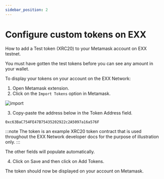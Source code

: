 ```yaml
---
sidebar_position: 2
---
```


# Configure custom tokens on EXX

How to add a Test token (XRC20) to your Metamask account on EXX testnet. 

You must have gotten the test tokens before you can see any amount in your wallet.

To display your tokens on your account on the EXX Network:

1. Open Metamask extension. 
2. Click on the `Import Tokens` option in Metamask.

![import](/img/import.png)

3. Copy-paste the address below in the Token Address field.

```Test_address
0xc63BaC754FE47B75435202922c2A5097a16a576F
```

:::note
The token is an example XRC20 token contract that is used throughout the EXX Network developer docs for the purpose of illustration only.
:::

The other fields will populate automatically. 

4. Click on Save and then click on Add Tokens. 

The token should now be displayed on your account on Metamask.


